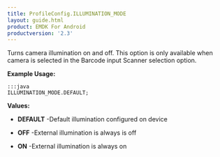 ```yaml
---
title: ProfileConfig.ILLUMINATION_MODE
layout: guide.html
product: EMDK For Android
productversion: '2.3'
---
```


Turns camera illumination on and off.
 This option is only available when camera is selected in the Barcode input Scanner selection option.

 

**Example Usage:**
	
	:::java	
	ILLUMINATION_MODE.DEFAULT;


**Values:**

* **DEFAULT** -Default illumination configured on device

* **OFF** -External illumination is always is off

* **ON** -External illumination is always on













